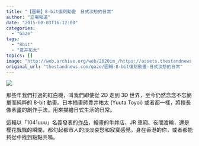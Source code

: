 ```yaml
---
title: "【圖輯】8-bit復刻動畫　日式淡愁的日常"
author: "立場報道"
date: "2015-08-03T16:12:00"
categories:
  - "Gaze"
tags:
  - "8bit"
  - "豊井祐太"
topics: []
image: "http://web.archive.org/web/2020im_/https://assets.thestandnews.com/media/photos/gallery/31/JP4_hdbsq.gif"
original_url: "thestandnews.com/gaze/圖輯-8-bit復刻動畫-日式淡愁的日常"
---
```

![](http://web.archive.org/web/2020im_/https://assets.thestandnews.com/media/photos/gallery/31/JP4_hdbsq.gif)

那些年我們打過的紅白機，叫我們即使從 2D 走到 3D 世界，至今仍然念念不忘簡單而純粹的 8-bit 動畫。日本插畫師豊井祐太 (Yuuta Toyoi) 或者都一樣，將擅長像素畫的創作手法，用來描繪日式生活的日常。

這輯以「1041uuu」名義發表的[作品](http://web.archive.org/web/20211229061457/http://1041uuu.tumblr.com/)，繪畫的牛丼店、JR 車廂、夜間渡輪，還是櫻花飄飄的瞬間，都勾起都市人的淡淡哀愁和寂寞感覺。身在香港的你，或者都能夠從中找到點點共鳴。